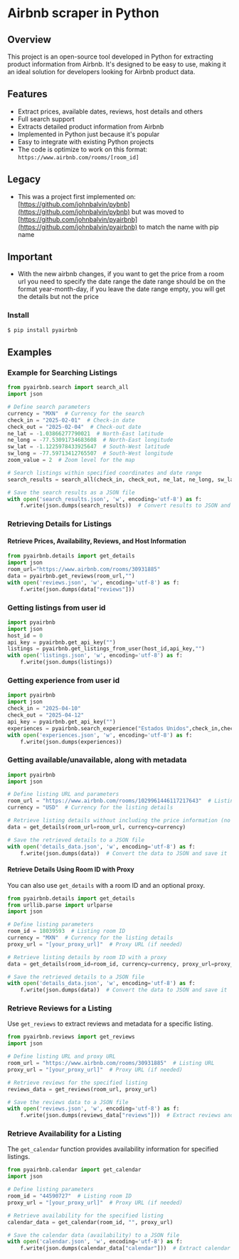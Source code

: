 # Airbnb scraper in Python

## Overview
This project is an open-source tool developed in Python for extracting product information from Airbnb. It's designed to be easy to use, making it an ideal solution for developers looking for Airbnb product data.

## Features
- Extract prices, available dates, reviews, host details and others
- Full search support
- Extracts detailed product information from Airbnb
- Implemented in Python just because it's popular
- Easy to integrate with existing Python projects
- The code is optimize to work on this format: ```https://www.airbnb.com/rooms/[room_id]```

## Legacy
- This was a project first implemented on:[https://github.com/johnbalvin/pybnb](https://github.com/johnbalvin/pybnb) but was moved to [https://github.com/johnbalvin/pyairbnb](https://github.com/johnbalvin/pyairbnb)
to match the name with pip name

## Important
- With the new airbnb changes, if you want to get the price from a room url you need to specify the date range
the date range should be on the format year-month-day, if you leave the date range empty, you will get the details but not the price


### Install

```bash
$ pip install pyairbnb
```
## Examples

### Example for Searching Listings

```python
from pyairbnb.search import search_all
import json

# Define search parameters
currency = "MXN"  # Currency for the search
check_in = "2025-02-01"  # Check-in date
check_out = "2025-02-04"  # Check-out date
ne_lat = -1.03866277790021  # North-East latitude
ne_long = -77.53091734683608  # North-East longitude
sw_lat = -1.1225978433925647  # South-West latitude
sw_long = -77.59713412765507  # South-West longitude
zoom_value = 2  # Zoom level for the map

# Search listings within specified coordinates and date range
search_results = search_all(check_in, check_out, ne_lat, ne_long, sw_lat, sw_long, zoom_value, currency, "")

# Save the search results as a JSON file
with open('search_results.json', 'w', encoding='utf-8') as f:
    f.write(json.dumps(search_results))  # Convert results to JSON and write to file
```

### Retrieving Details for Listings
#### Retrieve Prices, Availability, Reviews, and Host Information

```python
from pyairbnb.details import get_details
import json
room_url="https://www.airbnb.com/rooms/30931885"
data = pyairbnb.get_reviews(room_url,"")
with open('reviews.json', 'w', encoding='utf-8') as f:
    f.write(json.dumps(data["reviews"]))
```

### Getting listings from user id
```Python
import pyairbnb
import json
host_id = 0
api_key = pyairbnb.get_api_key("")
listings = pyairbnb.get_listings_from_user(host_id,api_key,"")
with open('listings.json', 'w', encoding='utf-8') as f:
    f.write(json.dumps(listings))
```

### Getting experience from user id
```Python
import pyairbnb
import json
check_in = "2025-04-10"
check_out = "2025-04-12"
api_key = pyairbnb.get_api_key("")
experiences = pyairbnb.search_experience("Estados Unidos",check_in,check_out,"EUR",api_key,"")
with open('experiences.json', 'w', encoding='utf-8') as f:
    f.write(json.dumps(experiences))
```

### Getting available/unavailable, along with metadata
```Python
import pyairbnb
import json

# Define listing URL and parameters
room_url = "https://www.airbnb.com/rooms/1029961446117217643"  # Listing URL
currency = "USD"  # Currency for the listing details

# Retrieve listing details without including the price information (no check-in/check-out dates)
data = get_details(room_url=room_url, currency=currency)

# Save the retrieved details to a JSON file
with open('details_data.json', 'w', encoding='utf-8') as f:
    f.write(json.dumps(data))  # Convert the data to JSON and save it
```

#### Retrieve Details Using Room ID with Proxy
You can also use `get_details` with a room ID and an optional proxy.

```python
from pyairbnb.details import get_details
from urllib.parse import urlparse
import json

# Define listing parameters
room_id = 18039593  # Listing room ID
currency = "MXN"  # Currency for the listing details
proxy_url = "[your_proxy_url]"  # Proxy URL (if needed)

# Retrieve listing details by room ID with a proxy
data = get_details(room_id=room_id, currency=currency, proxy_url=proxy_url)

# Save the retrieved details to a JSON file
with open('details_data.json', 'w', encoding='utf-8') as f:
    f.write(json.dumps(data))  # Convert the data to JSON and save it
```

### Retrieve Reviews for a Listing
Use `get_reviews` to extract reviews and metadata for a specific listing.

```python
from pyairbnb.reviews import get_reviews
import json

# Define listing URL and proxy URL
room_url = "https://www.airbnb.com/rooms/30931885"  # Listing URL
proxy_url = "[your_proxy_url]"  # Proxy URL (if needed)

# Retrieve reviews for the specified listing
reviews_data = get_reviews(room_url, proxy_url)

# Save the reviews data to a JSON file
with open('reviews.json', 'w', encoding='utf-8') as f:
    f.write(json.dumps(reviews_data["reviews"]))  # Extract reviews and save them to a file
```

### Retrieve Availability for a Listing
The `get_calendar` function provides availability information for specified listings.

```python
from pyairbnb.calendar import get_calendar
import json

# Define listing parameters
room_id = "44590727"  # Listing room ID
proxy_url = "[your_proxy_url]"  # Proxy URL (if needed)

# Retrieve availability for the specified listing
calendar_data = get_calendar(room_id, "", proxy_url)

# Save the calendar data (availability) to a JSON file
with open('calendar.json', 'w', encoding='utf-8') as f:
    f.write(json.dumps(calendar_data["calendar"]))  # Extract calendar data and save it to a file
```